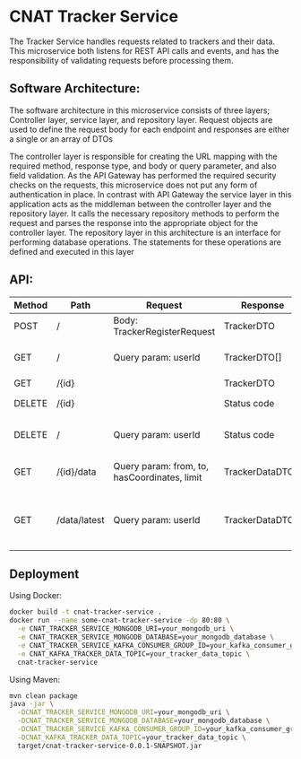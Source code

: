 # CNAT Tracker Service
The Tracker Service handles requests related to trackers and their data. This microservice both 
listens for REST API calls and events, and has the responsibility of validating requests before 
processing them.

## Software Architecture:
The software architecture in this microservice consists of three layers; Controller layer, service 
layer, and repository layer. Request objects are used to define the request body for each 
endpoint and responses are either a single or an array of DTOs

The controller layer is responsible for creating the URL mapping with the required method, 
response type, and body or query parameter, and also field validation. As the API Gateway has 
performed the required security checks on the requests, this microservice does not put any form 
of authentication in place.
In contrast with API Gateway the service layer in this application acts as the middleman between 
the controller layer and the repository layer. It calls the necessary repository methods to 
perform the request and parses the response into the appropriate object for the controller layer.
The repository layer in this architecture is an interface for performing database operations. The 
statements for these operations are defined and executed in this layer

## API:
| Method | Path         | Request                                      | Response         | Description                                      |
|--------|--------------|----------------------------------------------|------------------|--------------------------------------------------|
| POST   | /            | Body: TrackerRegisterRequest                 | TrackerDTO       | Register a new tracker                           |
| GET    | /            | Query param: userId                          | TrackerDTO[]     | Get all user’s trackers                          |
| GET    | /{id}        |                                              | TrackerDTO       | Get tracker                                      |
| DELETE | /{id}        |                                              | Status code      | Delete tracker                                   |
| DELETE | /            | Query param: userId                          | Status code      | Delete all user's tracker                        |
| GET    | /{id}/data   | Query param: from, to, hasCoordinates, limit | TrackerDataDTO[] | Get tracker’s data                               |
| GET    | /data/latest | Query param: userId                          | TrackerDataDTO[] | Get latest data form each of the user’s trackers |

## Deployment

Using Docker:
```bash
docker build -t cnat-tracker-service .
docker run --name some-cnat-tracker-service -dp 80:80 \
  -e CNAT_TRACKER_SERVICE_MONGODB_URI=your_mongodb_uri \
  -e CNAT_TRACKER_SERVICE_MONGODB_DATABASE=your_mongodb_database \
  -e CNAT_TRACKER_SERVICE_KAFKA_CONSUMER_GROUP_ID=your_kafka_consumer_group_id \
  -e CNAT_KAFKA_TRACKER_DATA_TOPIC=your_tracker_data_topic \
  cnat-tracker-service
```

Using Maven:
```bash
mvn clean package
java -jar \
  -DCNAT_TRACKER_SERVICE_MONGODB_URI=your_mongodb_uri \
  -DCNAT_TRACKER_SERVICE_MONGODB_DATABASE=your_mongodb_database \
  -DCNAT_TRACKER_SERVICE_KAFKA_CONSUMER_GROUP_ID=your_kafka_consumer_group_id \
  -DCNAT_KAFKA_TRACKER_DATA_TOPIC=your_tracker_data_topic \
  target/cnat-tracker-service-0.0.1-SNAPSHOT.jar
```
